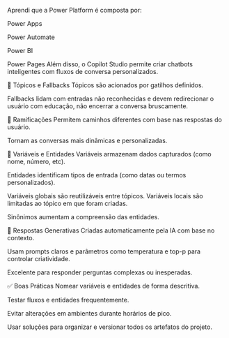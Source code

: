 Aprendi que a Power Platform é composta por:

Power Apps

Power Automate

Power BI

Power Pages
Além disso, o Copilot Studio permite criar chatbots inteligentes com fluxos de conversa personalizados.

💬 Tópicos e Fallbacks
Tópicos são acionados por gatilhos definidos.

Fallbacks lidam com entradas não reconhecidas e devem redirecionar o usuário com educação, não encerrar a conversa bruscamente.

🌿 Ramificações
Permitem caminhos diferentes com base nas respostas do usuário.

Tornam as conversas mais dinâmicas e personalizadas.

🔄 Variáveis e Entidades
Variáveis armazenam dados capturados (como nome, número, etc).

Entidades identificam tipos de entrada (como datas ou termos personalizados).

Variáveis globais são reutilizáveis entre tópicos. Variáveis locais são limitadas ao tópico em que foram criadas.

Sinônimos aumentam a compreensão das entidades.

🤖 Respostas Generativas
Criadas automaticamente pela IA com base no contexto.

Usam prompts claros e parâmetros como temperatura e top-p para controlar criatividade.

Excelente para responder perguntas complexas ou inesperadas.

✅ Boas Práticas
Nomear variáveis e entidades de forma descritiva.

Testar fluxos e entidades frequentemente.

Evitar alterações em ambientes durante horários de pico.

Usar soluções para organizar e versionar todos os artefatos do projeto.
